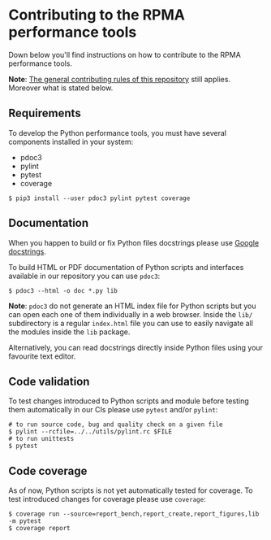 # Contributing to the RPMA performance tools

Down below you'll find instructions on how to contribute to the RPMA performance tools.

**Note**: [The general contributing rules of this repository](https://github.com/pmem/rpma/blob/master/CONTRIBUTING.md) still applies. Moreover what is stated below.

## Requirements

To develop the Python performance tools, you must have several components installed in your system:

- pdoc3
- pylint
- pytest
- coverage

```shell
$ pip3 install --user pdoc3 pylint pytest coverage
```

## Documentation

When you happen to build or fix Python files docstrings please use [Google docstrings](https://github.com/google/styleguide/blob/gh-pages/pyguide.md#38-comments-and-docstrings).

To build HTML or PDF documentation of Python scripts and interfaces available in our repository you can use `pdoc3`:

```shell
$ pdoc3 --html -o doc *.py lib
```

**Note**: `pdoc3` do not generate an HTML index file for Python scripts but you can open each one of them individually in a web browser. Inside the `lib/` subdirectory is a regular `index.html` file you can use to easily navigate all the modules inside the `lib` package.

Alternatively, you can read docstrings directly inside Python files using your favourite text editor.

## Code validation

To test changes introduced to Python scripts and module before testing them automatically in our CIs please use `pytest` and/or `pylint`:

```shell
# to run source code, bug and quality check on a given file
$ pylint --rcfile=../../utils/pylint.rc $FILE
# to run unittests
$ pytest
```

## Code coverage

As of now, Python scripts is not yet automatically tested for coverage. To test introduced changes for coverage please use `coverage`:

```shell
$ coverage run --source=report_bench,report_create,report_figures,lib -m pytest
$ coverage report
```

